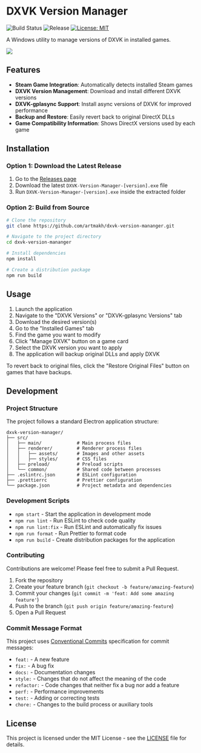 # DXVK Version Manager

![Build Status](https://img.shields.io/github/actions/workflow/status/artmakh/dxvk-version-mananger/release-please.yml)
![Release](https://img.shields.io/github/v/release/artmakh/dxvk-version-mananger)
[![License: MIT](https://img.shields.io/badge/License-MIT-yellow.svg)](https://opensource.org/licenses/MIT)

A Windows utility to manage versions of DXVK in installed games.

![](https://github.com/artmakh/dxvk-version-mananger/blob/main/.github/demo.gif)

## Features

- **Steam Game Integration**: Automatically detects installed Steam games
- **DXVK Version Management**: Download and install different DXVK versions
- **DXVK-gplasync Support**: Install async versions of DXVK for improved performance
- **Backup and Restore**: Easily revert back to original DirectX DLLs
- **Game Compatibility Information**: Shows DirectX versions used by each game

## Installation

### Option 1: Download the Latest Release

1. Go to the [Releases page](https://github.com/artmakh/dxvk-version-mananger/releases)
2. Download the latest `DXVK-Version-Manager-[version].exe` file
4. Run `DXVK-Version-Manager-[version].exe` inside the extracted folder

### Option 2: Build from Source

```bash
# Clone the repository
git clone https://github.com/artmakh/dxvk-version-mananger.git

# Navigate to the project directory
cd dxvk-version-mananger

# Install dependencies
npm install

# Create a distribution package
npm run build
```

## Usage

1. Launch the application
2. Navigate to the "DXVK Versions" or "DXVK-gplasync Versions" tab
3. Download the desired version(s)
4. Go to the "Installed Games" tab
5. Find the game you want to modify
6. Click "Manage DXVK" button on a game card
7. Select the DXVK version you want to apply
8. The application will backup original DLLs and apply DXVK

To revert back to original files, click the "Restore Original Files" button on games that have backups.

## Development

### Project Structure

The project follows a standard Electron application structure:

```
dxvk-version-manager/
├── src/
│   ├── main/             # Main process files
│   ├── renderer/         # Renderer process files
│   │   ├── assets/       # Images and other assets
│   │   ├── styles/       # CSS files
│   ├── preload/          # Preload scripts
│   └── common/           # Shared code between processes
├── .eslintrc.json        # ESLint configuration
├── .prettierrc           # Prettier configuration
└── package.json          # Project metadata and dependencies
```

### Development Scripts

- `npm start` - Start the application in development mode
- `npm run lint` - Run ESLint to check code quality
- `npm run lint:fix` - Run ESLint and automatically fix issues
- `npm run format` - Run Prettier to format code
- `npm run build` - Create distribution packages for the application

### Contributing

Contributions are welcome! Please feel free to submit a Pull Request.

1. Fork the repository
2. Create your feature branch (`git checkout -b feature/amazing-feature`)
3. Commit your changes (`git commit -m 'feat: Add some amazing feature'`)
4. Push to the branch (`git push origin feature/amazing-feature`)
5. Open a Pull Request

### Commit Message Format

This project uses [Conventional Commits](https://www.conventionalcommits.org/) specification for commit messages:

- `feat:` - A new feature
- `fix:` - A bug fix
- `docs:` - Documentation changes
- `style:` - Changes that do not affect the meaning of the code
- `refactor:` - Code changes that neither fix a bug nor add a feature
- `perf:` - Performance improvements
- `test:` - Adding or correcting tests
- `chore:` - Changes to the build process or auxiliary tools

## License

This project is licensed under the MIT License - see the [LICENSE](LICENSE) file for details.
